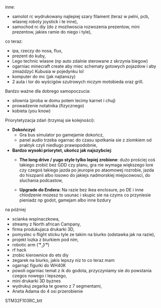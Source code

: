 

inne:
- samolot rc wydrukowany najlepiej szary filament (teraz w pelni, pcb, wlasnej roboty joystick i te inne),
- samochod rc diy (do z mozliwoscia rozwozenia prezentow, mini prezentow, jakies ramie do niego i tyle),

co teraz:
- ipa, rzeczy do nosa, flux,
- prezent do kuby,
- Lego technic wlasne (np auto zdalnie sterowane z skrzynia biegow)
- ogarniac minecraft create aby miec schematy gotowych pojazdow i aby zmiażdzyć Kubusia w pojedynku lol
- komputer do mc (jak najtanszy)
- 2 auta i tor do wyścigów szutrowych niczym motobieda oraz grill.

Bardzo ważne dla dobrego samopoczucia:
- silownia (proba w domu potem lecimy karnet i chuj)
- prowadzenie notatnika (fizycznego)
- kobieta (you know)

Priorytetyzacja zdań (trzymaj sie kolejności):
- **Dokończyć**
	- Gra bus simulator po gamejamie dokończ,
	- panel audio trzeba ogarnac do czasu spotkania sie z ziomkiem od praktyk czyli niedlugo prawopodobnie,
- **Bardzo wysoki priorytet, ukończ jak najszybciej**:
	- **The long drive / yugo style tylko lepiej zrobione**: dużo prościej coś takiego zrobić bez GDD czy planu, gra nie wymaga większego lore czy czegoś takiego jazda po jeuropie po ataomowej rozrobie, jazda do hiszpanii albo losowo do jakiejs nadmorskiej miejscowosci, do sluchania podcastow,
	
	
	- **Upgrade do Endera:** Na razie bez ikea enclosure, po DE i inne chlodzenie mozesz to usunac i skupic sie na czyms co przyniesie pieniadz np godot, gamejam albo inne bzdury



na później
- scianka wspinaczkowa,
- streamy z North african Campany,
- firma produkujaca drukarki 3D,
- pomyslec o flight sticku tyle ze takim na biurko (odstawka jak na razie),
- projekt lozka z biurkiem pod nim,
- robotic arm ( ͡° ͜ʖ ͡°)
- rf hack
- zrobic kierownice do ets diy
- zegarek na biurko, jakis lepszy niz to co teraz mam
- ogarnąć figurki do WH40K
- powoli ogarniac temat z ik do godota, przyczyniamy sie do powstania czegos nowego i lepszego,
- mini drukarki 3D byznes
- wydrukuj zegarka te gowno z 7 segmentami,
- Aneta Adama do 4 osi przerobienie

STM32F103RC_btt